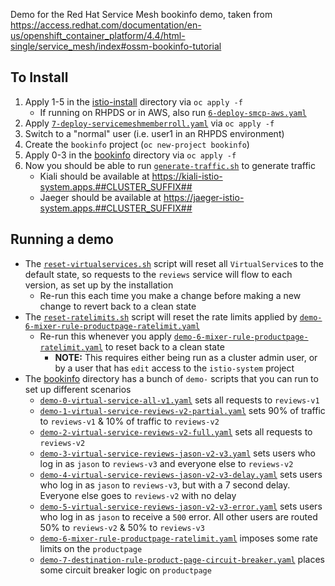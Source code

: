 Demo for the Red Hat Service Mesh bookinfo demo, taken from https://access.redhat.com/documentation/en-us/openshift_container_platform/4.4/html-single/service_mesh/index#ossm-bookinfo-tutorial

## To Install
1. Apply 1-5 in the [istio-install](istio-install) directory via `oc apply -f`
    - If running on RHPDS or in AWS, also run [`6-deploy-smcp-aws.yaml`](istio-install/6-deploy-smcp-aws.yaml)
1. Apply [`7-deploy-servicemeshmemberroll.yaml`](istio-install/7-deploy-servicemeshmemberroll.yaml) via `oc apply -f`
1. Switch to a "normal" user (i.e. user1 in an RHPDS environment)
1. Create the `bookinfo` project (`oc new-project bookinfo`)
1. Apply 0-3 in the [bookinfo](bookinfo) directory via `oc apply -f`
1. Now you should be able to run [`generate-traffic.sh`](bookinfo/generate-traffic.sh) to generate traffic
    - Kiali should be available at https://kiali-istio-system.apps.##CLUSTER_SUFFIX##
    - Jaeger should be available at https://jaeger-istio-system.apps.##CLUSTER_SUFFIX##

## Running a demo
- The [`reset-virtualservices.sh`](bookinfo/reset-virtualservices.sh) script will reset all `VirtualService`s to the default state, so requests to the `reviews` service will flow to each version, as set up by the installation
    - Re-run this each time you make a change before making a new change to revert back to a clean state
- The [`reset-ratelimits.sh`](bookinfo/reset-ratelimits.sh) script will reset the rate limits applied by [`demo-6-mixer-rule-productpage-ratelimit.yaml`](bookinfo/demo-6-mixer-rule-productpage-ratelimit.yaml)
    - Re-run this whenever you apply [`demo-6-mixer-rule-productpage-ratelimit.yaml`](bookinfo/demo-6-mixer-rule-productpage-ratelimit.yaml) to reset back to a clean state
        - **NOTE:** This requires either being run as a cluster admin user, or by a user that has `edit` access to the `istio-system` project
- The [bookinfo](bookinfo) directory has a bunch of `demo-` scripts that you can run to set up different scenarios
    - [`demo-0-virtual-service-all-v1.yaml`](bookinfo/demo-0-virtual-service-all-v1.yaml) sets all requests to `reviews-v1`
    - [`demo-1-virtual-service-reviews-v2-partial.yaml`](bookinfo/demo-1-virtual-service-reviews-v2-partial.yaml) sets 90% of traffic to `reviews-v1` & 10% of traffic to `reviews-v2`
    - [`demo-2-virtual-service-reviews-v2-full.yaml`](bookinfo/demo-2-virtual-service-reviews-v2-full.yaml) sets all requests to `reviews-v2`
    - [`demo-3-virtual-service-reviews-jason-v2-v3.yaml`](bookinfo/demo-3-virtual-service-reviews-jason-v2-v3.yaml) sets users who log in as `jason` to `reviews-v3` and everyone else to `reviews-v2`
    - [`demo-4-virtual-service-reviews-jason-v2-v3-delay.yaml`](bookinfo/demo-4-virtual-service-reviews-jason-v2-v3-delay.yaml) sets users who log in as `jason` to `reviews-v3`, but with a 7 second delay. Everyone else goes to `reviews-v2` with no delay
    - [`demo-5-virtual-service-reviews-jason-v2-v3-error.yaml`](bookinfo/demo-5-virtual-service-reviews-jason-v2-v3-error.yaml) sets users who log in as `jason` to receive a `500` error. All other users are routed 50% to `reviews-v2` & 50% to `reviews-v3`
    - [`demo-6-mixer-rule-productpage-ratelimit.yaml`](bookinfo/demo-6-mixer-rule-productpage-ratelimit.yaml) imposes some rate limits on the `productpage`
    - [`demo-7-destination-rule-product-page-circuit-breaker.yaml`](bookinfo/demo-7-destination-rule-product-page-circuit-breaker.yaml) places some circuit breaker logic on `productpage`
